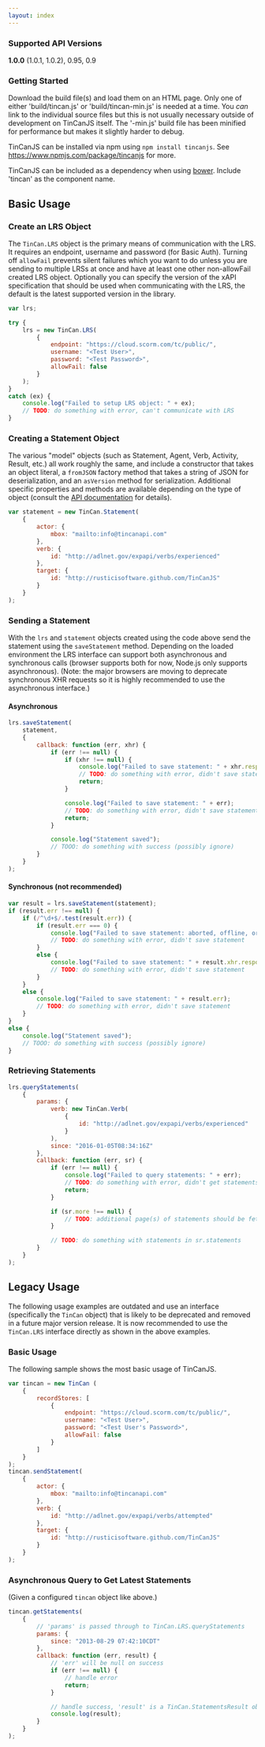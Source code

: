 ```yaml
---
layout: index
---
```


### Supported API Versions

**1.0.0** (1.0.1, 1.0.2), 0.95, 0.9

### Getting Started

Download the build file(s) and load them on an HTML page. Only one of either 'build/tincan.js' or 'build/tincan-min.js' is needed at a time. You *can* link to the individual source files but this is not usually necessary outside of development on TinCanJS itself. The '-min.js' build file has been minified for performance but makes it slightly harder to debug.

TinCanJS can be installed via npm using `npm install tincanjs`. See https://www.npmjs.com/package/tincanjs for more.

TinCanJS can be included as a dependency when using <a href="http://bower.io">bower</a>. Include 'tincan' as the component name.

## Basic Usage

### Create an LRS Object

The `TinCan.LRS` object is the primary means of communication with the LRS. It requires an endpoint, username and password (for Basic Auth). Turning off `allowFail` prevents silent failures which you want to do unless you are sending to multiple LRSs at once and have at least one other non-allowFail created LRS object. Optionally you can specify the version of the xAPI specification that should be used when communicating with the LRS, the default is the latest supported version in the library.

```javascript
var lrs;

try {
    lrs = new TinCan.LRS(
        {
            endpoint: "https://cloud.scorm.com/tc/public/",
            username: "<Test User>",
            password: "<Test Password>",
            allowFail: false
        }
    );
}
catch (ex) {
    console.log("Failed to setup LRS object: " + ex);
    // TODO: do something with error, can't communicate with LRS
}
```

### Creating a Statement Object

The various "model" objects (such as Statement, Agent, Verb, Activity, Result, etc.) all work roughly the same, and include a constructor that takes an object literal, a `fromJSON` factory method that takes a string of JSON for deserialization, and an `asVersion` method for serialization. Additional specific properties and methods are available depending on the type of object (consult the [API documentation](http://rusticisoftware.github.io/TinCanJS/doc/api/latest/) for details).

```javascript
var statement = new TinCan.Statement(
    {
        actor: {
            mbox: "mailto:info@tincanapi.com"
        },
        verb: {
            id: "http://adlnet.gov/expapi/verbs/experienced"
        },
        target: {
            id: "http://rusticisoftware.github.com/TinCanJS"
        }
    }
);
```
### Sending a Statement

With the `lrs` and `statement` objects created using the code above send the statement using the `saveStatement` method. Depending on the loaded environment the LRS interface can support both asynchronous and synchronous calls (browser supports both for now, Node.js only supports asynchronous). (Note: the major browsers are moving to deprecate synchronous XHR requests so it is highly recommended to use the asynchronous interface.)

#### Asynchronous

```javascript
lrs.saveStatement(
    statement,
    {
        callback: function (err, xhr) {
            if (err !== null) {
                if (xhr !== null) {
                    console.log("Failed to save statement: " + xhr.responseText + " (" + xhr.status + ")");
                    // TODO: do something with error, didn't save statement
                    return;
                }

                console.log("Failed to save statement: " + err);
                // TODO: do something with error, didn't save statement
                return;
            }

            console.log("Statement saved");
            // TOOO: do something with success (possibly ignore)
        }
    }
);
```

#### Synchronous (not recommended)

```javascript
var result = lrs.saveStatement(statement);
if (result.err !== null) {
    if (/^\d+$/.test(result.err)) {
        if (result.err === 0) {
            console.log("Failed to save statement: aborted, offline, or invalid CORS endpoint");
            // TODO: do something with error, didn't save statement
        }
        else {
            console.log("Failed to save statement: " + result.xhr.responseText);
            // TODO: do something with error, didn't save statement
        }
    }
    else {
        console.log("Failed to save statement: " + result.err);
        // TODO: do something with error, didn't save statement
    }
}
else {
    console.log("Statement saved");
    // TOOO: do something with success (possibly ignore)
}
```

### Retrieving Statements

```javascript
lrs.queryStatements(
    {
        params: {
            verb: new TinCan.Verb(
                {
                    id: "http://adlnet.gov/expapi/verbs/experienced"
                }
            ),
            since: "2016-01-05T08:34:16Z"
        },
        callback: function (err, sr) {
            if (err !== null) {
                console.log("Failed to query statements: " + err);
                // TODO: do something with error, didn't get statements
                return;
            }

            if (sr.more !== null) {
                // TODO: additional page(s) of statements should be fetched
            }

            // TODO: do something with statements in sr.statements
        }
    }
);
```

## Legacy Usage

The following usage examples are outdated and use an interface (specifically the `TinCan` object) that is likely to be deprecated and removed in a future major version release. It is now recommended to use the `TinCan.LRS` interface directly as shown in the above examples.

### Basic Usage

The following sample shows the most basic usage of TinCanJS.

```javascript
var tincan = new TinCan (
    {
        recordStores: [
            {
                endpoint: "https://cloud.scorm.com/tc/public/",
                username: "<Test User>",
                password: "<Test User's Password>",
                allowFail: false
            }
        ]
    }
);
tincan.sendStatement(
    {
        actor: {
            mbox: "mailto:info@tincanapi.com"
        },
        verb: {
            id: "http://adlnet.gov/expapi/verbs/attempted"
        },
        target: {
            id: "http://rusticisoftware.github.com/TinCanJS"
        }
    }
);
```

### Asynchronous Query to Get Latest Statements

(Given a configured `tincan` object like above.)

```javascript
tincan.getStatements(
    {
        // 'params' is passed through to TinCan.LRS.queryStatements
        params: {
            since: "2013-08-29 07:42:10CDT"
        },
        callback: function (err, result) {
            // 'err' will be null on success
            if (err !== null) {
                // handle error
                return;
            }

            // handle success, 'result' is a TinCan.StatementsResult object
            console.log(result);
        }
    }
);
```
